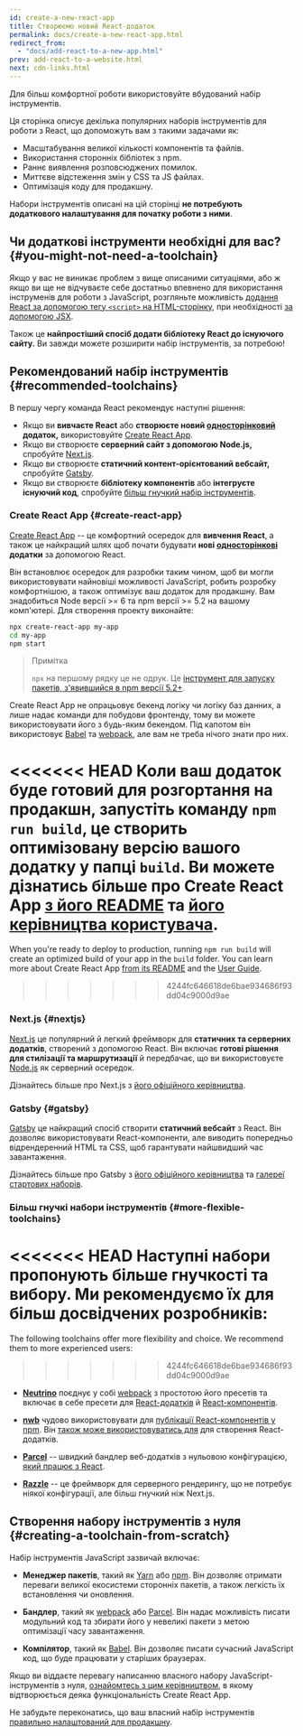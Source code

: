 ```yaml
---
id: create-a-new-react-app
title: Створюємо новий React-додаток
permalink: docs/create-a-new-react-app.html
redirect_from:
  - "docs/add-react-to-a-new-app.html"
prev: add-react-to-a-website.html
next: cdn-links.html
---
```


Для більш комфортної роботи використовуйте вбудований набір інструментів.

Ця сторінка описує декілька  популярних наборів інструментів для роботи з React, що допоможуть вам з такими задачами як:

* Масштабування великої кількості компонентів та файлів.
* Використання сторонніх бібліотек з npm.
* Раннє виявлення розповсюджених помилок.
* Миттєве відстеження змін у CSS та JS файлах.
* Оптимізація коду для продакшну.

Набори інструментів описані на цій сторінці **не потребують додаткового налаштування для початку роботи з ними**.

## Чи додаткові інструменти необхідні для вас? {#you-might-not-need-a-toolchain}

Якщо у вас не виникає проблем з вище описаними ситуаціями, або ж якщо ви ще не відчуваєте себе достатньо впевнено для використання інструменів для роботи з JavaScript, розгляньте можливість [додання React за допомогою тегу `<script>` на HTML-сторінку](/docs/add-react-to-a-website.html), при необхідності [за допомогою JSX](/docs/add-react-to-a-website.html#optional-try-react-with-jsx).

Також це **найпростіший спосіб додати бібліотеку React до існуючого сайту.** Ви завжди можете розширити набір інструментів, за потребою!

## Рекомендований набір інструментів {#recommended-toolchains}

В першу чергу команда React рекомендує наступні рішення:

- Якщо ви **вивчаєте React** або **створюєте новий [односторінковий](/docs/glossary.html#single-page-application) додаток,** використовуйте [Create React App](#create-react-app).
- Якщо ви створюєте **серверний сайт з допомогою Node.js,** спробуйте [Next.js](#nextjs).
- Якщо ви створюєте **статичний контент-орієнтований вебсайт,** спробуйте [Gatsby](#gatsby).
- Якщо ви створюєте **бібліотеку компонентів** або **інтегруєте існуючий код**, спробуйте [більш гнучкий набір інструментів](#more-flexible-toolchains).

### Create React App {#create-react-app}

[Create React App](https://github.com/facebookincubator/create-react-app) -- це комфортний осередок для **вивчення React**, а також це найкращий шлях щоб почати будувати **нові [односторінкові](/docs/glossary.html#single-page-application) додатки** за допомогою React.

Він встановлює осередок для разробки таким чином, щоб ви могли використовувати найновіші можливості JavaScript, робить розробку комфортнішою, а також оптимізує ваш додаток для продакшну. Вам знадобиться Node версії >= 6 та npm версії >= 5.2 на вашому комп'ютері. Для створення проекту виконайте:

```bash
npx create-react-app my-app
cd my-app
npm start
```

>Примітка
>
>`npx` на першому рядку це не одрук. Це [інструмент для запуску пакетів, з'явившийся в npm версії 5.2+](https://medium.com/@maybekatz/introducing-npx-an-npm-package-runner-55f7d4bd282b).

Create React App не опрацьовує бекенд логіку чи логіку баз данних, а лише надає команди для побудови фронтенду, тому ви можете використовувати його з будь-яким бекендом. Під капотом він використовує [Babel](https://babeljs.io/) та [webpack](https://webpack.js.org/), але вам не треба нічого знати про них.

<<<<<<< HEAD
Коли ваш додаток буде готовий для розгортання на продакшн, запустіть команду `npm run build`, це створить оптимізовану версію вашого додатку у папці `build`. Ви можете дізнатись більше про Create React App [з його README](https://github.com/facebookincubator/create-react-app#create-react-app-) та [його керівництва користувача](https://github.com/facebookincubator/create-react-app/blob/master/packages/react-scripts/template/README.md#table-of-contents).
=======
When you're ready to deploy to production, running `npm run build` will create an optimized build of your app in the `build` folder. You can learn more about Create React App [from its README](https://github.com/facebookincubator/create-react-app#create-react-app--) and the [User Guide](https://facebook.github.io/create-react-app/).
>>>>>>> 4244fc646618de6bae934686f93dd04c9000d9ae

### Next.js {#nextjs}

[Next.js](https://nextjs.org/) це популярний й легкий фреймворк для **статичних та серверних додатків**, створений з допомогою React. Він включає **готові рішення для стилізації та маршрутизації** й передбачає, що ви використовуєте [Node.js](https://nodejs.org/) як серверний осередок.

Дізнайтесь більше про Next.js з [його офіційного керівництва](https://nextjs.org/learn/).

### Gatsby {#gatsby}

[Gatsby](https://www.gatsbyjs.org/) це найкращий спосіб створити **статичний вебсайт** з React. Він дозволяє використовувати React-компоненти, але виводить попередньо відрендеренний HTML та CSS, щоб гарантувати найшвидший час завантаження.

Дізнайтесь більше про Gatsby з [його офіційного керівництва](https://www.gatsbyjs.org/docs/) та [галереї стартових наборів](https://www.gatsbyjs.org/docs/gatsby-starters/).

### Більш гнучкі набори інструментів {#more-flexible-toolchains}

<<<<<<< HEAD
Наступні набори пропонують більше гнучкості та вибору. Ми рекомендуємо їх для більш досвідчених розробників:
=======
The following toolchains offer more flexibility and choice. We recommend them to more experienced users:
>>>>>>> 4244fc646618de6bae934686f93dd04c9000d9ae

- **[Neutrino](https://neutrinojs.org/)** поєднує у собі [webpack](https://webpack.js.org/) з простотою його пресетів та включає в себе пресети для [React-додатків](https://neutrinojs.org/packages/react/) й [React-компонентів](https://neutrinojs.org/packages/react-components/).

- **[nwb](https://github.com/insin/nwb)** чудово використовувати для [публікації React-компонентів у npm](https://github.com/insin/nwb/blob/master/docs/guides/ReactComponents.md#developing-react-components-and-libraries-with-nwb). Він [також може використовуватись для](https://github.com/insin/nwb/blob/master/docs/guides/ReactApps.md#developing-react-apps-with-nwb) для створення React-додатків. 

- **[Parcel](https://parceljs.org/)** -- швидкий бандлер веб-додатків з нульовою конфігурацією, [який працює з React](https://parceljs.org/recipes.html#react).

- **[Razzle](https://github.com/jaredpalmer/razzle)** -- це фреймворк для серверного рендерингу, що не потребує ніякої конфігурації, але більш гнучкий ніж Next.js.

## Створення набору інструментів з нуля {#creating-a-toolchain-from-scratch}

Набір інструментів JavaScript зазвичай включає:

* **Менеджер пакетів**, такий як [Yarn](https://yarnpkg.com/) або [npm](https://www.npmjs.com/). Він дозволяє отримати переваги великої екосистеми сторонніх пакетів, а також легкість їх встановлення чи оновлення.

* **Бандлер**, такий як [webpack](https://webpack.js.org/) або [Parcel](https://parceljs.org/). Він надає можливість писати модульний код та збирати його у невеликі пакети з метою оптимізації часу завантаження.

* **Компілятор**, такий як [Babel](https://babeljs.io/). Він дозволяє писати сучасний JavaScript код, що буде працювати у старіших браузерах.

Якщо ви віддаєте перевагу написанню власного набору JavaScript-інструментів з нуля, [ознайомтесь з цим керівництвом](https://blog.usejournal.com/creating-a-react-app-from-scratch-f3c693b84658), в якому відтворюється деяка функціональність Create React App.

Не забудьте переконатись, що ваш власний набір інструментів [правильно налаштований для продакшну](/docs/optimizing-performance.html#use-the-production-build).
